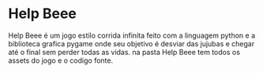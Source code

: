 # Help Beee
Help Beee é um jogo estilo corrida infinita feito com a linguagem python e a biblioteca grafica pygame onde seu objetivo é desviar das jujubas e chegar até o final sem perder todas as vidas.
na pasta Help Beee tem todos os assets do jogo e o codigo fonte.
